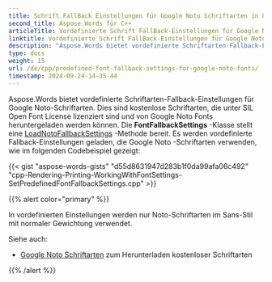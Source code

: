 ```yaml
---
title: Schrift FallBack Einstellungen für Google Noto Schriftarten in C++
second_title: Aspose.Words für C++
articleTitle: Vordefinierte Schrift FallBack-Einstellungen für Google Noto Schriftarten
linktitle: Vordefinierte Schrift FallBack-Einstellungen für Google Noto Schriftarten
description: "Aspose.Words bietet vordefinierte Schriftarten-Fallback-Einstellungen für Google Noto-Schriftarten. Dies sind kostenlose Schriftarten, die unter der SIL Open Font License lizenziert sind und von Google Noto Fonts heruntergeladen werden können."
type: docs
weight: 15
url: /de/cpp/predefined-font-fallback-settings-for-google-noto-fonts/
timestamp: 2024-09-24-14-35-44
---
```


Aspose.Words bietet vordefinierte Schriftarten-Fallback-Einstellungen für Google Noto-Schriftarten. Dies sind kostenlose Schriftarten, die unter SIL Open Font License lizenziert sind und von Google Noto Fonts heruntergeladen werden können. Die **FontFallbackSettings** -Klasse stellt eine [LoadNotoFallbackSettings](https://reference.aspose.com/words/cpp/aspose.words.fonts/fontfallbacksettings/loadnotofallbacksettings/) -Methode bereit. Es werden vordefinierte Fallback-Einstellungen geladen, die Google Noto -Schriftarten verwenden, wie im folgenden Codebeispiel gezeigt:

{{< gist "aspose-words-gists" "d55d8631947d283b1f0da99afa06c492" "cpp-Rendering-Printing-WorkingWithFontSettings-SetPredefinedFontFallbackSettings.cpp" >}}

{{% alert color="primary" %}}

In vordefinierten Einstellungen werden nur Noto-Schriftarten im Sans-Stil mit normaler Gewichtung verwendet.

Siehe auch:

- [Google Noto Schriftarten](https://fonts.google.com/noto) zum Herunterladen kostenloser Schriftarten

{{% /alert %}}
